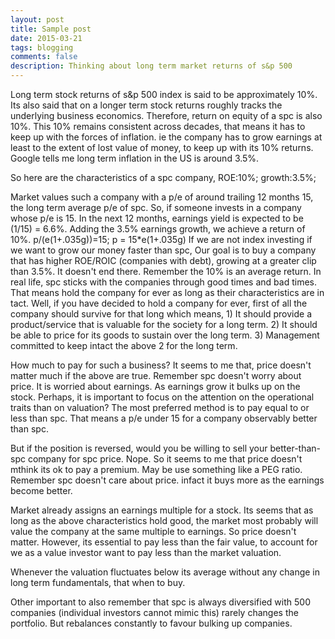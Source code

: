 ```yaml
---
layout: post
title: Sample post
date: 2015-03-21
tags: blogging
comments: false
description: Thinking about long term market returns of s&p 500
---
```


Long term stock returns of s&p 500 index is said to be approximately 10%.
Its also said that on a longer term stock returns roughly tracks the underlying business economics.
Therefore, return on equity of a spc is also 10%.
This 10% remains consistent across decades, that means it has to keep up with the forces of inflation.
ie the company has to grow earnings at least to the extent of lost value of money,
to keep up with its 10% returns. Google tells me long term inflation in the US is around 3.5%.

So here are the characteristics of a spc company,
ROE:10%; growth:3.5%;

Market values such a company with a p/e of around trailing 12 months 15, the long term average p/e of spc.
So, if someone invests in a company whose p/e is 15. In the next 12 months, earnings yield is expected to be
(1/15) = 6.6%. Adding the 3.5% earnings growth, we achieve a return of 10%.
p/(e(1+.035g))=15; p = 15*e(1+.035g)
If we are not index investing if we want to grow our money faster than spc,
Our goal is to buy a company that has higher ROE/ROIC (companies with debt), growing at a greater clip than 3.5%.
It doesn't end there. Remember the 10% is an average return. In real life, spc sticks with the companies through good times and bad times. That means hold the company for ever as long as their characteristics are in tact.
Well, if you have decided to hold a company for ever, first of all the company should survive for that long which means,
                1)            It should provide a product/service that is valuable for the society for a long term.
                2)            It should be able to price for its goods to sustain over the long term.
                3)            Management committed to keep intact the above 2 for the long term.

How much to pay for such a business?
It seems to me that, price doesn't matter much if the above are true. Remember spc doesn't worry about price. It is worried about earnings. As earnings grow it bulks up on the stock.
Perhaps, it is important to focus on the attention on the operational traits than on valuation?
The most preferred method is to pay equal to or less than spc. That means a p/e under 15 for a company observably better than spc.

But if the position is reversed, would you be willing to sell your better-than-spc company for spc price. Nope.
So it seems to me that price doesn't mthink its ok to pay a premium. May be use something like a PEG ratio. Remember spc doesn't care about price. infact it buys more as the earnings become better.

Market already assigns an earnings multiple for a stock. Its seems that as long as the above characteristics hold good, the market most probably will value the company at the same multiple to earnings.
So price doesn't matter. However, its essential to pay less than the fair value, to account for we as a value investor want to pay less than the market valuation.

Whenever the valuation fluctuates below its average without any change in long term fundamentals, that when to buy.

Other important to also remember that spc
is always diversified with 500 companies (individual investors cannot mimic this)
rarely changes the portfolio. But rebalances constantly to favour bulking up companies.
